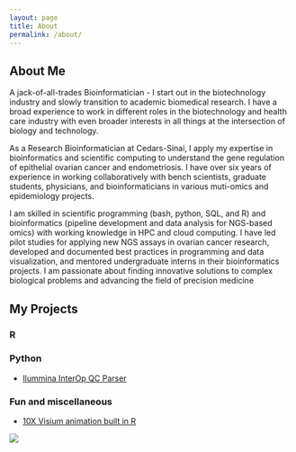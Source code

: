 ```yaml
---
layout: page
title: About
permalink: /about/
---
```


## About Me
A jack-of-all-trades Bioinformatician - I start out in the biotechnology industry and slowly transition to academic biomedical research. I have a broad experience to work in different roles in the biotechnology and health care industry with even broader interests in all things at the intersection of biology and technology. 

As a Research Bioinformatician at Cedars-Sinai, I apply my expertise in bioinformatics and scientific computing to understand the gene regulation of epithelial ovarian cancer and endometriosis. I have over six years of experience in working collaboratively with bench scientists, graduate students, physicians, and bioinformaticians in various muti-omics and epidemiology projects.

I am skilled in scientific programming (bash, python, SQL, and R) and bioinformatics (pipeline development and data analysis for NGS-based omics) with working knowledge in HPC and cloud computing. I have led pilot studies for applying new NGS assays in ovarian cancer research, developed and documented best practices in programming and data visualization, and mentored undergraduate interns in their bioinformatics projects. I am passionate about finding innovative solutions to complex biological problems and advancing the field of precision medicine
## My Projects

### R

### Python
* [Ilummina InterOp QC Parser](https://github.com/sfpacman/Read_InterOp_illumina)  

### Fun and miscellaneous

* [ 10X Visium animation built in R](https://github.com/sfpacman/show_off)

<img src="https://raw.githubusercontent.com/sfpacman/show_off/main/data/animation.gif">